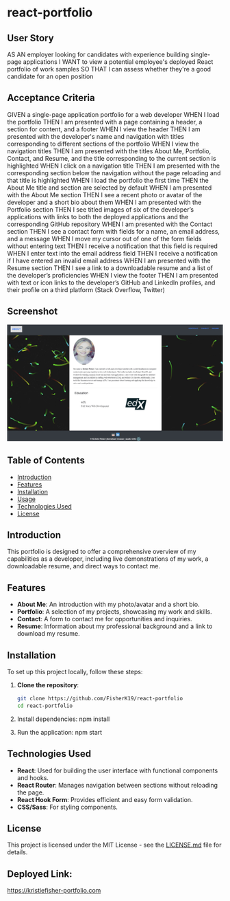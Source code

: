 # react-portfolio

## User Story
AS AN employer looking for candidates with experience building single-page applications
I WANT to view a potential employee's deployed React portfolio of work samples
SO THAT I can assess whether they're a good candidate for an open position

## Acceptance Criteria
GIVEN a single-page application portfolio for a web developer
WHEN I load the portfolio
THEN I am presented with a page containing a header, a section for content, and a footer
WHEN I view the header
THEN I am presented with the developer's name and navigation with titles corresponding to different sections of the portfolio
WHEN I view the navigation titles
THEN I am presented with the titles About Me, Portfolio, Contact, and Resume, and the title corresponding to the current section is highlighted
WHEN I click on a navigation title
THEN I am presented with the corresponding section below the navigation without the page reloading and that title is highlighted
WHEN I load the portfolio the first time
THEN the About Me title and section are selected by default
WHEN I am presented with the About Me section
THEN I see a recent photo or avatar of the developer and a short bio about them
WHEN I am presented with the Portfolio section
THEN I see titled images of six of the developer’s applications with links to both the deployed applications and the corresponding GitHub repository
WHEN I am presented with the Contact section
THEN I see a contact form with fields for a name, an email address, and a message
WHEN I move my cursor out of one of the form fields without entering text
THEN I receive a notification that this field is required
WHEN I enter text into the email address field
THEN I receive a notification if I have entered an invalid email address
WHEN I am presented with the Resume section
THEN I see a link to a downloadable resume and a list of the developer’s proficiencies
WHEN I view the footer
THEN I am presented with text or icon links to the developer’s GitHub and LinkedIn profiles, and their profile on a third platform (Stack Overflow, Twitter)
## Screenshot 
![Portfolio Screenshot](src/assets/images/Portfolio.jpg)

## Table of Contents

- [Introduction](#introduction)
- [Features](#features)
- [Installation](#installation)
- [Usage](#usage)
- [Technologies Used](#technologies-used)
- [License](#license)


## Introduction

This portfolio is designed to offer a comprehensive overview of my capabilities as a developer, including live demonstrations of my work, a downloadable resume, and direct ways to contact me.

## Features

- **About Me**: An introduction with my photo/avatar and a short bio.
- **Portfolio**: A selection of my projects, showcasing my work and skills.
- **Contact**: A form to contact me for opportunities and inquiries.
- **Resume**: Information about my professional background and a link to download my resume.

## Installation
To set up this project locally, follow these steps:

1. **Clone the repository**:
   ```bash
   git clone https://github.com/FisherK19/react-portfolio
   cd react-portfolio

2. Install dependencies: npm install

3. Run the application: npm start



## Technologies Used

- **React**: Used for building the user interface with functional components and hooks.
- **React Router**: Manages navigation between sections without reloading the page.
- **React Hook Form**: Provides efficient and easy form validation.
- **CSS/Sass**: For styling components.

## License

This project is licensed under the MIT License - see the [LICENSE.md](LICENSE) file for details.

## Deployed Link:
https://kristiefisher-portfolio.com
